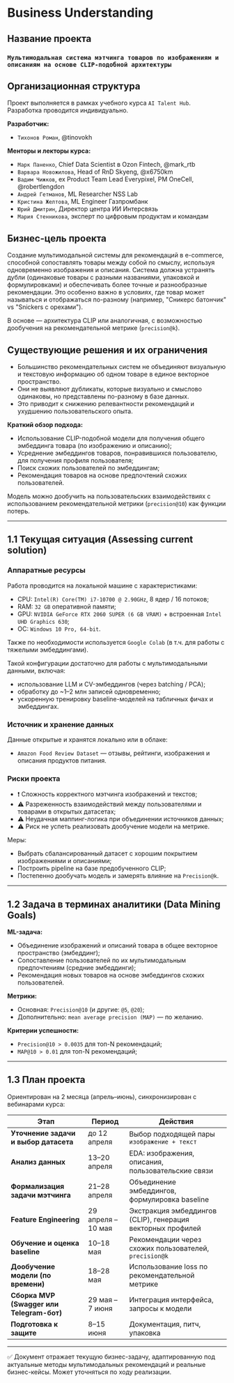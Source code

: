 # Business Understanding

## Название проекта

### **`Мультимодальная система мэтчинга товаров по изображениям и описаниям на основе CLIP-подобной архитектуры`**

## Организационная структура

Проект выполняется в рамках учебного курса `AI Talent Hub`. Разработка проводится индивидуально.

**Разработчик:**
- `Тихонов Роман`, @tinovokh

**Менторы и лекторы курса:**

- `Марк Паненко`, Chief Data Scientist в Ozon Fintech, @mark_rtb
- `Варвара Новожилова`, Head of RnD Skyeng, @x6750km
- `Вадим Чижков`, ex Product Team Lead Everypixel, PM OneCell, @robertlengdon
- `Андрей Гетманов`, ML Researcher NSS Lab
- `Кристина Желтова`, ML Engineer Газпромбанк
- `Юрий Дмитрин`, Директор центра ИИ Интерсвязь
- `Мария Стенникова`, эксперт по цифровым продуктам и командам

## Бизнес-цель проекта

Создание мультимодальной системы для рекомендаций в e-commerce, способной сопоставлять товары между собой по смыслу, используя одновременно изображения и описания. Система должна устранять дубли (одинаковые товары с разными названиями, упаковкой и формулировками) и обеспечивать более точные и разнообразные рекомендации. Это особенно важно в условиях, где товар может называться и отображаться по-разному (например, "Сникерс батончик" vs "Snickers с орехами").

В основе — архитектура CLIP или аналогичная, с возможностью дообучения на рекомендательной метрике (`precision@k`).

## Существующие решения и их ограничения

- Большинство рекомендательных систем не объединяют визуальную и текстовую информацию об одном товаре в единое векторное пространство.
- Они не выявляют дубликаты, которые визуально и смыслово одинаковы, но представлены по-разному в базе данных.
- Это приводит к снижению релевантности рекомендаций и ухудшению пользовательского опыта.



**Краткий обзор подхода:**

- Использование CLIP-подобной модели для получения общего эмбеддинга товара (по изображению и описанию);
- Усреднение эмбеддингов товаров, понравившихся пользователю, для получения профиля пользователя;
- Поиск схожих пользователей по эмбеддингам;
- Рекомендация товаров на основе предпочтений схожих пользователей.

Модель можно дообучить на пользовательских взаимодействиях с использованием рекомендательной метрики (`precision@10`) как функции потерь.

---

## 1.1 Текущая ситуация (Assessing current solution)

### Аппаратные ресурсы

Работа проводится на локальной машине с характеристиками:
- CPU: `Intel(R) Core(TM) i7-10700 @ 2.90GHz`, 8 ядер / 16 потоков;
- RAM: `32 GB` оперативной памяти;
- GPU: `NVIDIA GeForce RTX 2060 SUPER (6 GB VRAM)` + встроенная `Intel UHD Graphics 630`;
- ОС: `Windows 10 Pro, 64-bit`.

Также по необходимости используется `Google Colab` (в т.ч. для работы с тяжелыми эмбеддингами).

Такой конфигурации достаточно для работы с мультимодальными данными, включая:
- использование LLM и CV-эмбеддингов (через batching / PCA);
- обработку до ~1–2 млн записей одновременно;
- ускоренную тренировку baseline-моделей на табличных фичах и эмбеддингах.

### Источник и хранение данных

Данные открытые и хранятся локально или в облаке:

- `Amazon Food Review Dataset` — отзывы, рейтинги, изображения и описания продуктов питания.

### Риски проекта



- ❗ Сложность корректного мэтчинга изображений и текстов;
- ⚠️ Разреженность взаимодействий между пользователями и товарами в открытых датасетах;
- ⚠️ Неудачная маппинг-логика при объединении источников данных;
- ⚠️ Риск не успеть реализовать дообучение модели на метрике.

Меры:
- Выбрать сбалансированный датасет с хорошим покрытием изображениями и описаниями;
- Построить pipeline на базе предобученного CLIP;
- Постепенно дообучать модель и замерять влияние на `Precision@k`.

---

## 1.2 Задача в терминах аналитики (Data Mining Goals)

**ML-задача:**
- Объединение изображений и описаний товара в общее векторное пространство (эмбеддинг);
- Сопоставление пользователей по их мультимодальным предпочтениям (средние эмбеддинги);
- Рекомендация новых товаров на основе эмбеддингов схожих пользователей.



**Метрики:**
- Основная: `Precision@10` (и другие: `@5`, `@20`);
- Дополнительно: `mean average precision (MAP)` — по желанию.

**Критерии успешности:**
- `Precision@10 > 0.0035` для топ-N рекомендаций;
- `MAP@10 > 0.01` для топ-N рекомендаций;

---

## 1.3 План проекта

Ориентирован на 2 месяца (апрель–июнь), синхронизирован с вебинарами курса:

| Этап                                | Период             | Действия                                                   |
| ----------------------------------- | ------------------ | ---------------------------------------------------------- |
| **Уточнение задачи и выбор датасета** | до 12 апреля       | Выбор подходящей пары `изображение + текст`               |
| **Анализ данных**                   | 13–20 апреля       | EDA: изображения, описания, пользовательские связи         |
| **Формализация задачи мэтчинга**    | 21–28 апреля       | Объединение эмбеддингов, формулировка baseline             |
| **Feature Engineering**             | 29 апреля – 10 мая | Экстракция эмбеддингов (CLIP), генерация векторных профилей|
| **Обучение и оценка baseline**      | 10–18 мая          | Рекомендации через схожих пользователей, `precision@k`     |
| **Дообучение модели (по времени)**  | 18–28 мая          | Использование loss по рекомендательной метрике            |
| **Сборка MVP (Swagger или Telegram-бот)** | 29 мая – 7 июня | Интеграция интерфейса, запросы к модели                   |
| **Подготовка к защите**             | 8–15 июня          | Документация, питч, упаковка                              |

---

✅ Документ отражает текущую бизнес-задачу, адаптированную под актуальные методы мультимодальных рекомендаций и реальные бизнес-кейсы. Может уточняться по ходу реализации.
